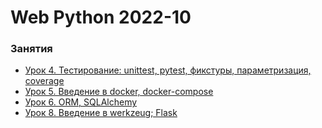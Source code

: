 # Web Python 2022-10


### Занятия

- [Урок 4. Тестирование: unittest, pytest, фикстуры, параметризация, coverage](lessons/lesson.04/)
- [Урок 5. Введение в docker, docker-compose](lessons/lesson.05/)
- [Урок 6. ORM, SQLAlchemy](lessons/lesson.06/)
- [Урок 8. Введение в werkzeug; Flask](lessons/lesson.08/)
